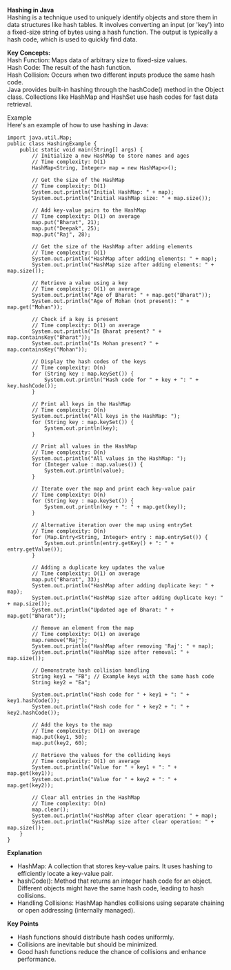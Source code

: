 **Hashing in Java**  
Hashing is a technique used to uniquely identify objects and store them in data structures like hash tables. It involves converting an input (or 'key') into a fixed-size string of bytes using a hash function. The output is typically a hash code, which is used to quickly find data.

**Key Concepts:**  
Hash Function: Maps data of arbitrary size to fixed-size values.  
Hash Code: The result of the hash function.  
Hash Collision: Occurs when two different inputs produce the same hash code.  
Java provides built-in hashing through the hashCode() method in the Object class. Collections like HashMap and HashSet use hash codes for fast data retrieval.  

Example  
Here's an example of how to use hashing in Java:  

```import java.util.HashMap;
import java.util.Map;
public class HashingExample {
    public static void main(String[] args) {
        // Initialize a new HashMap to store names and ages
        // Time complexity: O(1)
        HashMap<String, Integer> map = new HashMap<>();
        
        // Get the size of the HashMap
        // Time complexity: O(1)
        System.out.println("Initial HashMap: " + map);
        System.out.println("Initial HashMap size: " + map.size());

        // Add key-value pairs to the HashMap
        // Time complexity: O(1) on average
        map.put("Bharat", 21);
        map.put("Deepak", 25);
        map.put("Raj", 28);
        
        // Get the size of the HashMap after adding elements
        // Time complexity: O(1)
        System.out.println("HashMap after adding elements: " + map);
        System.out.println("HashMap size after adding elements: " + map.size());

        // Retrieve a value using a key
        // Time complexity: O(1) on average
        System.out.println("Age of Bharat: " + map.get("Bharat"));
        System.out.println("Age of Mohan (not present): " + map.get("Mohan"));

        // Check if a key is present
        // Time complexity: O(1) on average
        System.out.println("Is Bharat present? " + map.containsKey("Bharat"));
        System.out.println("Is Mohan present? " + map.containsKey("Mohan"));

        // Display the hash codes of the keys
        // Time complexity: O(n)
        for (String key : map.keySet()) {
            System.out.println("Hash code for " + key + ": " + key.hashCode());
        }
        
        // Print all keys in the HashMap
        // Time complexity: O(n)
        System.out.println("All keys in the HashMap: ");
        for (String key : map.keySet()) {
            System.out.println(key);
        }
        
        // Print all values in the HashMap
        // Time complexity: O(n)
        System.out.println("All values in the HashMap: ");
        for (Integer value : map.values()) {
            System.out.println(value);
        }

        // Iterate over the map and print each key-value pair
        // Time complexity: O(n)
        for (String key : map.keySet()) {
            System.out.println(key + ": " + map.get(key));
        }
        
        // Alternative iteration over the map using entrySet
        // Time complexity: O(n)
        for (Map.Entry<String, Integer> entry : map.entrySet()) {
            System.out.println(entry.getKey() + ": " + entry.getValue());
        }
        
        // Adding a duplicate key updates the value
        // Time complexity: O(1) on average
        map.put("Bharat", 33);
        System.out.println("HashMap after adding duplicate key: " + map);
        System.out.println("HashMap size after adding duplicate key: " + map.size());
        System.out.println("Updated age of Bharat: " + map.get("Bharat"));
        
        // Remove an element from the map
        // Time complexity: O(1) on average
        map.remove("Raj");
        System.out.println("HashMap after removing 'Raj': " + map);
        System.out.println("HashMap size after removal: " + map.size());

        // Demonstrate hash collision handling
        String key1 = "FB"; // Example keys with the same hash code
        String key2 = "Ea";

        System.out.println("Hash code for " + key1 + ": " + key1.hashCode());
        System.out.println("Hash code for " + key2 + ": " + key2.hashCode());

        // Add the keys to the map
        // Time complexity: O(1) on average
        map.put(key1, 50);
        map.put(key2, 60);

        // Retrieve the values for the colliding keys
        // Time complexity: O(1) on average
        System.out.println("Value for " + key1 + ": " + map.get(key1));
        System.out.println("Value for " + key2 + ": " + map.get(key2));
        
        // Clear all entries in the HashMap
        // Time complexity: O(n)
        map.clear();
        System.out.println("HashMap after clear operation: " + map);
        System.out.println("HashMap size after clear operation: " + map.size());
    }
}
```

**Explanation**
- HashMap: A collection that stores key-value pairs. It uses hashing to efficiently locate a key-value pair.
- hashCode(): Method that returns an integer hash code for an object. Different objects might have the same hash code, leading to hash collisions.
- Handling Collisions: HashMap handles collisions using separate chaining or open addressing (internally managed).

**Key Points**
- Hash functions should distribute hash codes uniformly.
- Collisions are inevitable but should be minimized.
- Good hash functions reduce the chance of collisions and enhance performance.
